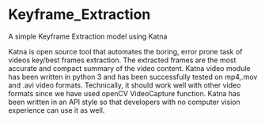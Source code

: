 # Keyframe_Extraction
A simple Keyframe Extraction model using Katna

Katna is open source tool that automates the boring, error prone task of videos key/best frames extraction. The extracted frames are the most accurate and compact summary of the video content. Katna video module has been written in python 3 and has been successfully tested on mp4,.mov and .avi video formats. Technically, it should work well with other video formats since we have used openCV VideoCapture function. Katna has been written in an API style so that developers with no computer vision experience can use it as well.
